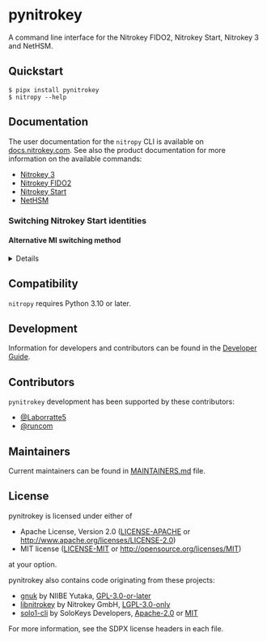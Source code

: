 <!--
Copyright Nitrokey GmbH
SPDX-License-Identifier: Apache-2.0 OR MIT
-->

# pynitrokey

A command line interface for the Nitrokey FIDO2, Nitrokey Start, Nitrokey 3 and NetHSM.

## Quickstart

```
$ pipx install pynitrokey
$ nitropy --help
```

## Documentation

The user documentation for the `nitropy` CLI is available on [docs.nitrokey.com](https://docs.nitrokey.com/software/nitropy/index.html). See also the product documentation for more information on the available commands:
- [Nitrokey 3](https://docs.nitrokey.com/nitrokey3/index.html)
- [Nitrokey FIDO2](https://docs.nitrokey.com/fido2/index.html)
- [Nitrokey Start](https://docs.nitrokey.com/start/index.html)
- [NetHSM](https://docs.nitrokey.com/nethsm/index.html)

### Switching Nitrokey Start identities

#### Alternative MI switching method

<details>

`pynitrokey` installation is not always possible, hence describing below alternative method to change the Identity on the Nitrokey Start. It suffices to have any CCID application installed, and send the following APDU `00 85 00 {ID}` (hex), where `ID` is in range `[0;2]`. After receiving this command Nitrokey Start will reboot with the selected identity.

Here is how to do it using GnuPG:
```text
# Setting ID to 2
$ gpg-connect-agent --hex "scd apdu  00 85 00 02" /bye
ERR 65539 Unknown version in packet <Unspecified source>

# Alternative error messsage
ERR 65572 Bad certificate <Unspecified source>
```

The error message here is expected due to immediate reboot of the device, and with losing the connection.

When the ID change is attempted to be done immediately, the following response could be received:
```
ERR 100663406 Card removed <SCD>
```
To restore the communication, either kill the `gpg-agent` or run `gpg --card-status` again.

Tip: alternative `gpg-connect-agent reloadagent /bye` is not sufficient.
</details>

## Compatibility

`nitropy` requires Python 3.10 or later.

## Development

Information for developers and contributors can be found in the [Developer Guide](./docs/developer-guide.rst).

## Contributors

`pynitrokey` development has been supported by these contributors:
- [@Laborratte5](https://github.com/Laborratte5)
- [@runcom](https://github.com/runcom)

## Maintainers

Current maintainers can be found in [MAINTAINERS.md](MAINTAINERS.md) file.

## License

pynitrokey is licensed under either of

- Apache License, Version 2.0 ([LICENSE-APACHE](./LICENSES/Apache-2.0.txt) or
  http://www.apache.org/licenses/LICENSE-2.0)
- MIT license ([LICENSE-MIT](./LICENSES/MIT.txt) or http://opensource.org/licenses/MIT)

at your option.

pynitrokey also contains code originating from these projects:
- [gnuk](https://salsa.debian.org/gnuk-team/gnuk/gnuk) by NIIBE Yutaka, [GPL-3.0-or-later](./LICENSES/GPL-3.0-or-later.txt)
- [libnitrokey](https://github.com/Nitrokey/libnitrokey) by Nitrokey GmbH, [LGPL-3.0-only](./LICENSES/LGPL-3.0-only.txt)
- [solo1-cli](https://github.com/solokeys/solo1-cli) by SoloKeys Developers, [Apache-2.0](./LICENSES/Apache-2.0.txt) or [MIT](./LICENSES/MIT)

For more information, see the SDPX license headers in each file.
